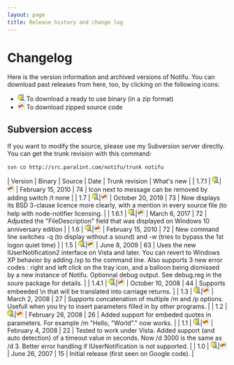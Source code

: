 ```yaml
---
layout: page
title: Release history and change log
---
```


# Changelog
Here is the version information and archived versions of Notifu. You can download past releases from here, too, by clicking on the following icons:

 - ![](compress.png) To download a ready to use binary (in a zip format)
 - ![](page_white_visualstudio.png) To download zipped source code


## Subversion access
If you want to modify the source, please use my Subversion server directly. You can get the trunk revision with this command:

```
svn co http://src.paralint.com/notifu/trunk notifu
```

| Version | Binary | Source | Date | Trunk revision | What's new |
| 1.7.1 | [![Download compiled binary (ready to use EXE)](compress.png)](dl/notifu-src-1.7.1.zip)|[![Download zipped source](page_white_visualstudio.png)](dl/ntofiu-1.7.1.zip) | February 15, 2010 | 74 | Icon next to message can be removed by adding switch /t none |
| 1.7 | [![Download compiled binary (ready to use EXE)](compress.png)](dl/notifu-src-1.7.zip)|[![Download zipped source](page_white_visualstudio.png)](dl/ntofiu-1.7.zip) | 	October 20, 2019 | 73 | Now displays its BSD 3-clause licence more clearly, with a mention in every source file (to help with node-notifier licensing.  |
| 1.6.1 | [![Download compiled binary (ready to use EXE)](compress.png)](dl/notifu-src-1.6.1.zip)|[![Download zipped source](page_white_visualstudio.png)](dl/ntofiu-1.6.1.zip) | March 6, 2017 | 72 | Adjusted the "FileDescription" field that was displayed on Windows 10 anniversary edition |
| 1.6 | [![Download compiled binary (ready to use EXE)](compress.png)](dl/notifu-src-1.6.zip)|[![Download zipped source](page_white_visualstudio.png)](dl/ntofiu-1.6.zip) | February 15, 2010 | 72 | New command line switches -q (to display without a sound) and -w (tries to bypass the 1st logon quiet time) |
| 1.5 | [![Download compiled binary (ready to use EXE)](compress.png)](dl/notifu-src-1.5.zip)|[![Download zipped source](page_white_visualstudio.png)](dl/ntofiu-1.5.zip) | June 8, 2009 | 63 | Uses the new IUserNotification2 interface on Vista and later. You can revert to Windows XP behavior by adding /xp to the command line. Also supports 3 new error codes : right and left click on the tray icon, and a balloon being dismissed by a new instance of Notifu. Optionnal debug output. See debug.reg in the soure package for details. |
| 1.4.1 | [![Download compiled binary (ready to use EXE)](compress.png)](dl/notifu-src-1.4.1.zip)|[![Download zipped source](page_white_visualstudio.png)](dl/ntofiu-1.4.1.zip) | October 10, 2008 | 44 | Supports embeeded \n that will be translated into carriage returns. |
| 1.3 | [![Download compiled binary (ready to use EXE)](compress.png)](dl/notifu-src-1.3.zip)|[![Download zipped source](page_white_visualstudio.png)](dl/ntofiu-1.3.zip) | March 2, 2008 | 27 | Supports concatenation of multiple /m and /p options. Usefull when you try to insert parameters filled in by other programs. |
| 1.2 | [![Download compiled binary (ready to use EXE)](compress.png)](dl/notifu-src-1.2.zip)|[![Download zipped source](page_white_visualstudio.png)](dl/ntofiu-1.2.zip) | February 26, 2008 | 26 | Added support for embeded quotes in parameters. For example /m "Hello, \"World\"." now works. |
| 1.1 | [![Download compiled binary (ready to use EXE)](compress.png)](dl/notifu-src-1.1.zip)|[![Download zipped source](page_white_visualstudio.png)](dl/ntofiu-1.1.zip) | February 4, 2008 | 22 | Tested to work under Vista. Added support (and auto detection) of a timeout value in seconds. Now /d 3000 is the same as /d 3. Better error handling if IUserNotification is not supported. |
| 1.0 | [![Download compiled binary (ready to use EXE)](compress.png)](dl/notifu-src-1.0.zip)|[![Download zipped source](page_white_visualstudio.png)](dl/ntofiu-1.0.zip) | June 26, 2007 | 15 | Initial release (first seen on Google code). |
